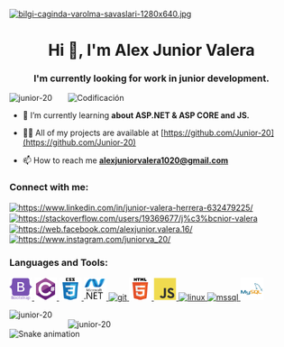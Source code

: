 [![bilgi-caginda-varolma-savaslari-1280x640.jpg](https://i.postimg.cc/sgdY06X9/bilgi-caginda-varolma-savaslari-1280x640.jpg)](https://postimg.cc/JGxHsQjG)
<h1 align="center">Hi 👋, I'm Alex Junior Valera</h1>
<h3 align="center">I'm currently looking for work in junior development.</h3>
<img align="right" alt="Codificación" width="400" src="https://cdn.dribbble.com/users/1162077/screenshots/3848914/programmer.gif">

<p align="left"> <img src="https://komarev.com/ghpvc/?username=junior-20&label=Profile%20views&color=0e75b6&style=flat" alt="junior-20" /> </p>

- 🌱 I’m currently learning **about ASP.NET & ASP CORE and JS.**

- 👨‍💻 All of my projects are available at [https://github.com/Junior-20](https://github.com/Junior-20)

- 📫 How to reach me **alexjuniorvalera1020@gmail.com**

<h3 align="left">Connect with me:</h3>
<p align="left">
<a href="https://www.linkedin.com/in/junior-valera-herrera-632479225/" target="blank"><img align="center" src="https://raw.githubusercontent.com/rahuldkjain/github-profile-readme-generator/master/src/images/icons/Social/linked-in-alt.svg" alt="https://www.linkedin.com/in/junior-valera-herrera-632479225/" height="30" width="40" /></a>
<a href="https://stackoverflow.com/users/19369677/j%c3%bcnior-valera" target="blank"><img align="center" src="https://raw.githubusercontent.com/rahuldkjain/github-profile-readme-generator/master/src/images/icons/Social/stack-overflow.svg" alt="https://stackoverflow.com/users/19369677/j%c3%bcnior-valera" height="30" width="40" /></a>
<a href="https://web.facebook.com/alexjunior.valera.16/" target="blank"><img align="center" src="https://raw.githubusercontent.com/rahuldkjain/github-profile-readme-generator/master/src/images/icons/Social/facebook.svg" alt="https://web.facebook.com/alexjunior.valera.16/" height="30" width="40" /></a>
<a href="https://www.instagram.com/juniorva_20/" target="blank"><img align="center" src="https://raw.githubusercontent.com/rahuldkjain/github-profile-readme-generator/master/src/images/icons/Social/instagram.svg" alt="https://www.instagram.com/juniorva_20/" height="30" width="40" /></a>
</p>

<h3 align="left">Languages and Tools:</h3>
<p align="left"> <a href="https://getbootstrap.com" target="_blank" rel="noreferrer"> <img src="https://raw.githubusercontent.com/devicons/devicon/master/icons/bootstrap/bootstrap-plain-wordmark.svg" alt="bootstrap" width="40" height="40"/> </a> <a href="https://www.w3schools.com/cs/" target="_blank" rel="noreferrer"> <img src="https://raw.githubusercontent.com/devicons/devicon/master/icons/csharp/csharp-original.svg" alt="csharp" width="40" height="40"/> </a> <a href="https://www.w3schools.com/css/" target="_blank" rel="noreferrer"> <img src="https://raw.githubusercontent.com/devicons/devicon/master/icons/css3/css3-original-wordmark.svg" alt="css3" width="40" height="40"/> </a> <a href="https://dotnet.microsoft.com/" target="_blank" rel="noreferrer"> <img src="https://raw.githubusercontent.com/devicons/devicon/master/icons/dot-net/dot-net-original-wordmark.svg" alt="dotnet" width="40" height="40"/> </a> <a href="https://git-scm.com/" target="_blank" rel="noreferrer"> <img src="https://www.vectorlogo.zone/logos/git-scm/git-scm-icon.svg" alt="git" width="40" height="40"/> </a> <a href="https://www.w3.org/html/" target="_blank" rel="noreferrer"> <img src="https://raw.githubusercontent.com/devicons/devicon/master/icons/html5/html5-original-wordmark.svg" alt="html5" width="40" height="40"/> </a> <a href="https://developer.mozilla.org/en-US/docs/Web/JavaScript" target="_blank" rel="noreferrer"> <img src="https://raw.githubusercontent.com/devicons/devicon/master/icons/javascript/javascript-original.svg" alt="javascript" width="40" height="40"/> </a> <a href="https://www.linux.org/" target="_blank" rel="noreferrer"> <img src="https://cdn.jsdelivr.net/gh/devicons/devicon/icons/dotnetcore/dotnetcore-original.svg" alt="linux" width="40" height="40"/> </a></a> <a href="https://www.microsoft.com/en-us/sql-server" target="_blank" rel="noreferrer"> <img src="https://www.svgrepo.com/show/303229/microsoft-sql-server-logo.svg" alt="mssql" width="40" height="40"/> </a> <a href="https://www.mysql.com/" target="_blank" rel="noreferrer"> <img src="https://raw.githubusercontent.com/devicons/devicon/master/icons/mysql/mysql-original-wordmark.svg" alt="mysql" width="40" height="40"/> </a> </p>

<p><img align="left" width="400" src="https://github-readme-stats.vercel.app/api/top-langs?username=junior-20&show_icons=true&locale=en&layout=compact" alt="junior-20" /></p>

<p>&nbsp;<img align="right" width="400" src="https://github-readme-stats.vercel.app/api?username=junior-20&show_icons=true&locale=en" alt="junior-20" /></p>

 ![Snake animation](https://github.com/Junior-20/Junior-20/blob/output/github-contribution-grid-snake.svg)





